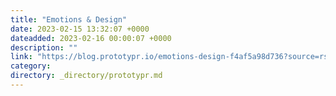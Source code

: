 ```yaml
---
title: "Emotions & Design"
date: 2023-02-15 13:32:07 +0000
dateadded: 2023-02-16 00:00:07 +0000
description: ""
link: "https://blog.prototypr.io/emotions-design-f4af5a98d736?source=rss----eb297ea1161a---4"
category:
directory: _directory/prototypr.md
---
```

